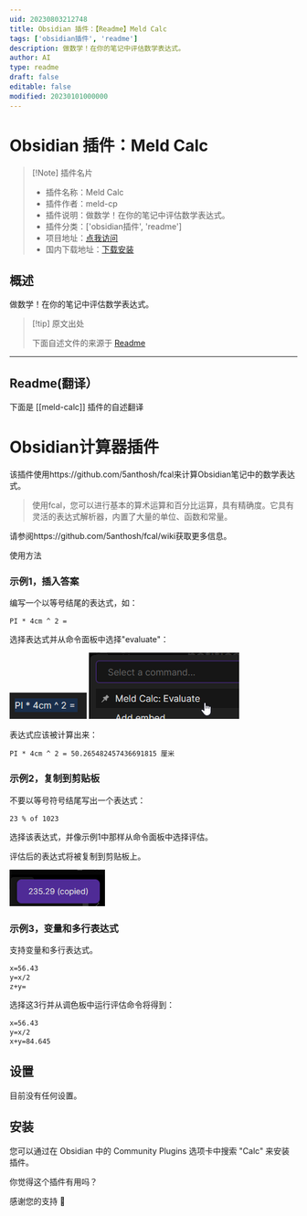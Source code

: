 ```yaml
---
uid: 20230803212748
title: Obsidian 插件：【Readme】Meld Calc
tags: ['obsidian插件', 'readme']
description: 做数学！在你的笔记中评估数学表达式。
author: AI
type: readme
draft: false
editable: false
modified: 20230101000000
---
```


# Obsidian 插件：Meld Calc

> [!Note] 插件名片
> - 插件名称：Meld Calc
> - 插件作者：meld-cp
> - 插件说明：做数学！在你的笔记中评估数学表达式。
> - 插件分类：['obsidian插件', 'readme']
> - 项目地址：[点我访问](https://github.com/meld-cp/obsidian-calc)
> - 国内下载地址：[下载安装](https://pkmer.cn/products/plugin/pluginMarket/?meld-calc)

## 概述

做数学！在你的笔记中评估数学表达式。



> [!tip] 原文出处
> 
>下面自述文件的来源于 [Readme](https://ghproxy.net/https://raw.githubusercontent.com/meld-cp/obsidian-calc/main/README.md)
> 

---

## Readme(翻译）

下面是 [[meld-calc]] 插件的自述翻译



# Obsidian计算器插件



该插件使用https://github.com/5anthosh/fcal来计算Obsidian笔记中的数学表达式。

> 使用fcal，您可以进行基本的算术运算和百分比运算，具有精确度。它具有灵活的表达式解析器，内置了大量的单位、函数和常量。

请参阅https://github.com/5anthosh/fcal/wiki获取更多信息。

使用方法

### 示例1，插入答案
编写一个以等号结尾的表达式，如：

```
PI * 4cm ^ 2 = 
```

选择表达式并从命令面板中选择"evaluate"：

<img alt="选择表达式" src="https://raw.githubusercontent.com/meld-cp/obsidian-calc/main/docs/assets/eg1-exp.png" /> 

<img alt="从命令面板中选择evaluate" src="https://raw.githubusercontent.com/meld-cp/obsidian-calc/main/docs/assets/select-command.png" /> 

表达式应该被计算出来：

```
PI * 4cm ^ 2 = 50.265482457436691815 厘米
```

### 示例2，复制到剪贴板
不要以等号符号结尾写出一个表达式：

```
23 % of 1023
```

选择该表达式，并像示例1中那样从命令面板中选择评估。

评估后的表达式将被复制到剪贴板上。

<img alt="评估后的表达式将被复制到剪贴板上" src="https://raw.githubusercontent.com/meld-cp/obsidian-calc/main/docs/assets/eg2-clipboard.png" />

### 示例3，变量和多行表达式
支持变量和多行表达式。

```
x=56.43
y=x/2
z+y=
```

选择这3行并从调色板中运行评估命令将得到：

```
x=56.43
y=x/2
x+y=84.645
```

## 设置

目前没有任何设置。

## 安装

您可以通过在 Obsidian 中的 Community Plugins 选项卡中搜索 "Calc" 来安装插件。

你觉得这个插件有用吗？



感谢您的支持 🙏



